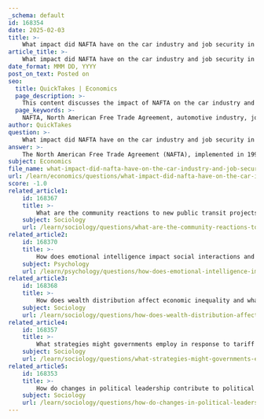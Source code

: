 ```yaml
---
_schema: default
id: 168354
date: 2025-02-03
title: >-
    What impact did NAFTA have on the car industry and job security in North America?
article_title: >-
    What impact did NAFTA have on the car industry and job security in North America?
date_format: MMM DD, YYYY
post_on_text: Posted on
seo:
  title: QuickTakes | Economics
  page_description: >-
    This content discusses the impact of NAFTA on the car industry and job security in North America, highlighting key points such as tariff reduction, vehicle pricing stability, job security concerns, and economic disparities.
  page_keywords: >-
    NAFTA, North American Free Trade Agreement, automotive industry, job security, tariffs, trade barriers, vehicle prices, manufacturing jobs, economic disparities, globalization, labor costs, automotive supply chain, consumer prices, economic growth, job losses, regional impacts, trade policies
author: QuickTakes
question: >-
    What impact did NAFTA have on the car industry and job security in North America?
answer: >-
    The North American Free Trade Agreement (NAFTA), implemented in 1994, had a significant impact on the car industry and job security in North America. Here are the key points regarding its effects:\n\n1. **Reduction of Tariffs**: NAFTA aimed to eliminate tariffs on goods traded between the U.S., Canada, and Mexico. This reduction in trade barriers facilitated the flow of automotive parts across borders, allowing manufacturers to source components from different countries at lower costs. For instance, car parts could be produced in Mexico, assembled in Canada, or the U.S., which contributed to a more integrated North American automotive supply chain.\n\n2. **Cost of Vehicles**: The agreement helped keep the prices of vehicles relatively stable over the years, even when adjusted for inflation. The ability to source cheaper parts from Mexico and other countries meant that manufacturers could maintain competitive pricing for consumers. This stability in vehicle prices can be attributed to the efficiencies gained through the free trade agreement.\n\n3. **Job Security Concerns**: While NAFTA created jobs in some sectors due to increased trade and production efficiencies, it also raised concerns about job security in the automotive industry. Many workers feared that the relocation of manufacturing jobs to Mexico, where labor costs were lower, would lead to job losses in the U.S. and Canada. This anxiety was particularly pronounced in regions heavily reliant on automotive manufacturing, where workers worried about the potential for plant closures and layoffs.\n\n4. **Economic Disparities**: The benefits of NAFTA were not evenly distributed. While some areas experienced economic growth and job creation, others faced significant challenges, including job losses and economic decline. This disparity contributed to broader discussions about economic inequality and the need for policies that support workers affected by globalization.\n\n5. **Long-term Effects**: Over the years, the automotive industry has continued to evolve, with technological advancements and shifts in consumer preferences influencing production strategies. The integration of artificial intelligence and automation in manufacturing processes has further complicated the job landscape, leading to ongoing debates about the future of work in the automotive sector.\n\nIn summary, NAFTA had a dual impact on the car industry: it facilitated lower costs and stable prices for consumers while simultaneously raising concerns about job security and economic inequality among workers in the automotive sector. The agreement's legacy continues to influence discussions about trade policies and their implications for the workforce in North America.
subject: Economics
file_name: what-impact-did-nafta-have-on-the-car-industry-and-job-security-in-north-america.md
url: /learn/economics/questions/what-impact-did-nafta-have-on-the-car-industry-and-job-security-in-north-america
score: -1.0
related_article1:
    id: 168367
    title: >-
        What are the community reactions to new public transit projects?
    subject: Sociology
    url: /learn/sociology/questions/what-are-the-community-reactions-to-new-public-transit-projects
related_article2:
    id: 168370
    title: >-
        How does emotional intelligence impact social interactions and adaptation to change?
    subject: Psychology
    url: /learn/psychology/questions/how-does-emotional-intelligence-impact-social-interactions-and-adaptation-to-change
related_article3:
    id: 168368
    title: >-
        How does wealth distribution affect economic inequality and what government policies address this issue?
    subject: Sociology
    url: /learn/sociology/questions/how-does-wealth-distribution-affect-economic-inequality-and-what-government-policies-address-this-issue
related_article4:
    id: 168357
    title: >-
        What strategies might governments employ in response to tariff impositions?
    subject: Sociology
    url: /learn/sociology/questions/what-strategies-might-governments-employ-in-response-to-tariff-impositions
related_article5:
    id: 168353
    title: >-
        How do changes in political leadership contribute to political uncertainty and affect society?
    subject: Sociology
    url: /learn/sociology/questions/how-do-changes-in-political-leadership-contribute-to-political-uncertainty-and-affect-society
---
```


&nbsp;